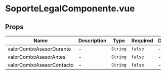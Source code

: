 # SoporteLegalComponente.vue

## Props

<!-- @vuese:SoporteLegalComponente.vue:props:start -->
|Name|Description|Type|Required|Default|
|---|---|---|---|---|
|valorComboAsesorDurante|-|`String`|`false`|-|
|valorComboAsesorAntes|-|`String`|`false`|-|
|valorComboAsesorContacto|-|`String`|`false`|-|

<!-- @vuese:SoporteLegalComponente.vue:props:end -->


